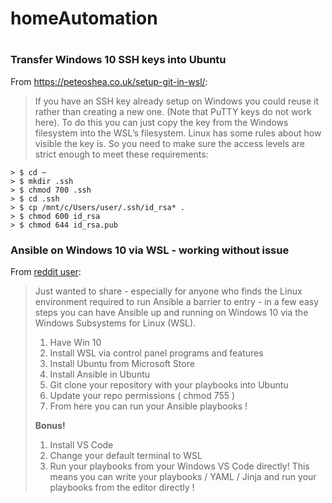 # homeAutomation
#
### Transfer Windows 10 SSH keys into Ubuntu 
From https://peteoshea.co.uk/setup-git-in-wsl/:
>If you have an SSH key already setup on Windows you could reuse it rather than creating a new one. (Note that PuTTY keys do not work here). To do this you can just copy the key from the Windows filesystem into the WSL’s filesystem. Linux has some rules about how visible the key is. So you need to make sure the access levels are strict enough to meet these requirements:
```
> $ cd ~
> $ mkdir .ssh
> $ chmod 700 .ssh
> $ cd .ssh
> $ cp /mnt/c/Users/user/.ssh/id_rsa* .
> $ chmod 600 id_rsa
> $ chmod 644 id_rsa.pub
```

### Ansible on Windows 10 via WSL - working without issue
From [reddit user](https://www.reddit.com/r/ansible/comments/bpi3nr/ansible_on_windows_10_via_wsl_working_without/):
>Just wanted to share - especially for anyone who finds the Linux environment required to run Ansible a barrier to entry - in a few easy steps you can have Ansible up and running on Windows 10 via the Windows Subsystems for Linux (WSL).
>
> 1. Have Win 10
> 1. Install WSL via control panel programs and features
> 1. Install Ubuntu from Microsoft Store
> 1. Install Ansible in Ubuntu
> 1. Git clone your repository with your playbooks into Ubuntu
> 1. Update your repo permissions ( chmod 755 )
> 1. From here you can run your Ansible playbooks !
>
>**Bonus!**
>
> 1. Install VS Code
> 1. Change your default terminal to WSL
> 1. Run your playbooks from your Windows VS Code directly! This means you can write your playbooks / YAML / Jinja and run your playbooks from the editor directly !